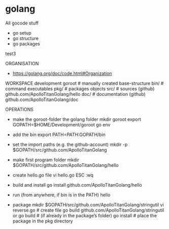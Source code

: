 # golang
All gocode stuff

- go setup
- go structure
- go packages


test3

ORGANISATION
- https://golang.org/doc/code.html#Organization

WORKSPACE
    development
        goroot                                          # manually created base-structure
            bin/                                        # command executables
            pkg/                                        # packages objects
            src/                                        # sources (github)
                github.com/ApolloTitanGolang/hello
            doc/                                        # documentation (github)
                github.com/ApolloTitanGolang/doc

OPERATIONS

- make the goroot-folder the golang folder
    mkdir goroot
    export GOPATH=$HOME/Development/goroot
    go env

- add the bin
 	export PATH=$PATH:$GOPATH/bin

- set the import paths (e.g. the github-account)
    mkdir -p $GOPATH/src/github.com/ApolloTitanGolang

- make first program folder
    mkdir $GOPATH/src/github.com/ApolloTitanGolang/hello

- create hello.go file
	vi hello.go
	ESC :wq

- build and install
    go install github.com/ApolloTitanGolang/hello

- run (from anywhere, if bin is in the PATH)
	hello

- package
	mkdir $GOPATH/src/github.com/ApolloTitanGolang/stringutil
	vi reverse.go							                    # create file
	go build github.com/ApolloTitanGolang/stringutil
	or go build 							                    # (if already in the package’s folder)
	go install							                        # place the package in the pkg directory